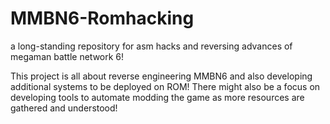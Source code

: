 # MMBN6-Romhacking
a long-standing repository for asm hacks and reversing advances of megaman battle network 6!

This project is all about reverse engineering MMBN6 and also developing additional systems to be deployed on ROM!
There might also be a focus on developing tools to automate modding the game as more resources are gathered and understood!
